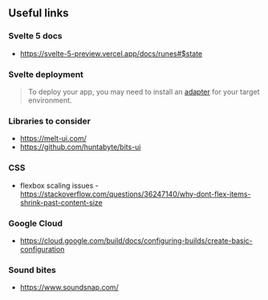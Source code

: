 ## Useful links

### Svelte 5 docs

- https://svelte-5-preview.vercel.app/docs/runes#$state

### Svelte deployment

> To deploy your app, you may need to install an [adapter](https://kit.svelte.dev/docs/adapters) for your target environment.

### Libraries to consider

- https://melt-ui.com/
- https://github.com/huntabyte/bits-ui

### CSS
- flexbox scaling issues - https://stackoverflow.com/questions/36247140/why-dont-flex-items-shrink-past-content-size

### Google Cloud
- https://cloud.google.com/build/docs/configuring-builds/create-basic-configuration

### Sound bites
- https://www.soundsnap.com/
